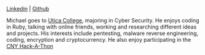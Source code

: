<a href="https://www.linkedin.com/in/michaelmeade3">Linkedin</a> |  <a href="https://github.com/Michael-Meade">Github</a>

Michael goes to <a href="https://en.wikipedia.org/wiki/Utica_College">Utica College</a>, majoring in Cyber Security. He enjoys coding in Ruby, talking with online friends, working and researching different ideas and projects. His interests include pentesting, malware reverse engineering, coding, encryption and cryptocurrency.  He also enjoy participating in the <a href="https://www.cnyhackathon.org/">CNY Hack-A-Thon</a>
